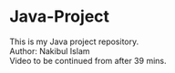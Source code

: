 # Java-Project
This is my Java project repository. 
<br>
Author: Nakibul Islam
<br>
Video to be continued from after 39 mins. 
